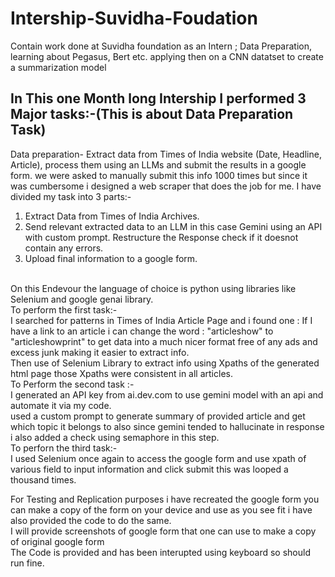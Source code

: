 # Intership-Suvidha-Foudation
Contain work done at Suvidha foundation as an Intern ; Data Preparation, learning about Pegasus, Bert etc. applying then on a CNN datatset to create a summarization model
## In This one Month long Intership I performed 3 Major tasks:-(This is about Data Preparation Task) 
Data preparation- Extract data from Times of India website (Date, Headline, Article), process them using an LLMs and submit the results in a google form.
 we were asked to manually submit this info 1000 times but since it was cumbersome i designed a web scraper that does the job for me.
 I have divided my task into 3 parts:-
 1) Extract Data from Times of India Archives.
 2) Send relevant extracted data to an LLM in this case Gemini using an API with custom prompt. Restructure the Response check if it doesnot contain any errors.
 3) Upload final information to a google form.<br>
<br>
On this Endevour the language of choice is python using libraries like Selenium and google genai library.<br>
To perform the first task:-<br>
I searched for patterns in Times of India Article Page and i found one : If I have a link to an article i can change the word : "articleshow" to "articleshowprint" to get data into a much nicer format free of any ads and excess junk making it easier to extract info.<br>
Then use of Selenium Library to extract info using Xpaths of the generated html page those Xpaths were consistent in all articles.<br>
To Perform the second task :-<br>
I generated an API key from ai.dev.com to use gemini model with an api and automate it via my code.<br>
used a custom prompt to generate summary of provided article and get which topic it belongs to also since gemini tended to hallucinate in response i also added a check using semaphore in this step.<br>
To perforn the third task:-<br>
I used Selenium once again to access the google form and use xpath of various field to input information and click submit this was looped a thousand times.<br>

For Testing and Replication purposes i have recreated the google form you can make a copy of the form on your device and use as you see fit i have also provided the code to do the same.<br>
I will provide screenshots of google form that one can use to make a copy of original google form<br>
The Code is provided and has been interupted using keyboard so should run fine.


